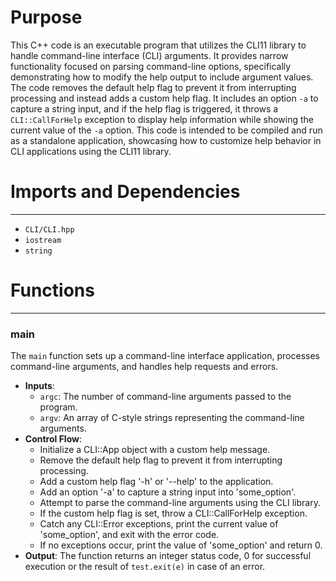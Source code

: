 # Purpose
This C++ code is an executable program that utilizes the CLI11 library to handle command-line interface (CLI) arguments. It provides narrow functionality focused on parsing command-line options, specifically demonstrating how to modify the help output to include argument values. The code removes the default help flag to prevent it from interrupting processing and instead adds a custom help flag. It includes an option `-a` to capture a string input, and if the help flag is triggered, it throws a `CLI::CallForHelp` exception to display help information while showing the current value of the `-a` option. This code is intended to be compiled and run as a standalone application, showcasing how to customize help behavior in CLI applications using the CLI11 library.
# Imports and Dependencies

---
- `CLI/CLI.hpp`
- `iostream`
- `string`


# Functions

---
### main<!-- {{#callable:main}} -->
The `main` function sets up a command-line interface application, processes command-line arguments, and handles help requests and errors.
- **Inputs**:
    - `argc`: The number of command-line arguments passed to the program.
    - `argv`: An array of C-style strings representing the command-line arguments.
- **Control Flow**:
    - Initialize a CLI::App object with a custom help message.
    - Remove the default help flag to prevent it from interrupting processing.
    - Add a custom help flag '-h' or '--help' to the application.
    - Add an option '-a' to capture a string input into 'some_option'.
    - Attempt to parse the command-line arguments using the CLI library.
    - If the custom help flag is set, throw a CLI::CallForHelp exception.
    - Catch any CLI::Error exceptions, print the current value of 'some_option', and exit with the error code.
    - If no exceptions occur, print the value of 'some_option' and return 0.
- **Output**: The function returns an integer status code, 0 for successful execution or the result of `test.exit(e)` in case of an error.


